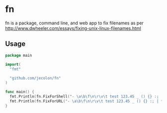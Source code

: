 # fn
fn is a package, command line, and web app to fix filenames as per http://www.dwheeler.com/essays/fixing-unix-linux-filenames.html

## Usage
```go
package main

import(
  "fmt"
  
  "github.com/jecolon/fn"
)

func main() {
  fmt.Println(fn.FixForShell("- \a\b\f\n\r\v\t test 123.45 _ () {} :; | *? <> \" ' áéíóúñ .txt- "))
  fmt.Println(fn.FixForURL("- \a\b\f\n\r\v\t test 123.45 _ () {} :; | *? <> \" ' áéíóúñ .txt- "))
}
```
